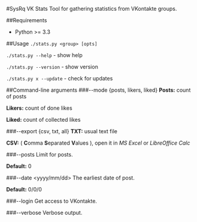 #SysRq VK Stats
Tool for gathering statistics from VKontakte groups.

##Requirements
* Python >= 3.3

##Usage
`./stats.py <group> [opts]`

`./stats.py --help` - show help

`./stats.py --version` - show version

`./stats.py x --update` - check for updates

##Command-line arguments
###--mode {posts, likers, liked}
**Posts:** count of posts

**Likers:** count of done likes

**Liked:** count of collected likes

###--export {csv, txt, all}
**TXT:** usual text file

**CSV:** ( **C**omma **S**eparated **V**alues ), open it in *MS Excel* or *LibreOffice Calc*

###--posts <number>
Limit for posts.

**Default:** 0

###--date <yyyy/mm/dd>
The earliest date of post.

**Default:** 0/0/0

###--login
Get access to VKontakte.

###--verbose
Verbose output.